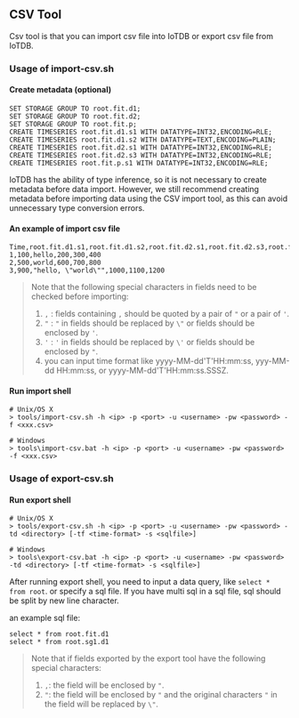 <!--

    Licensed to the Apache Software Foundation (ASF) under one
    or more contributor license agreements.  See the NOTICE file
    distributed with this work for additional information
    regarding copyright ownership.  The ASF licenses this file
    to you under the Apache License, Version 2.0 (the
    "License"); you may not use this file except in compliance
    with the License.  You may obtain a copy of the License at
    
        http://www.apache.org/licenses/LICENSE-2.0
    
    Unless required by applicable law or agreed to in writing,
    software distributed under the License is distributed on an
    "AS IS" BASIS, WITHOUT WARRANTIES OR CONDITIONS OF ANY
    KIND, either express or implied.  See the License for the
    specific language governing permissions and limitations
    under the License.

-->
## CSV Tool

Csv tool is that you can import csv file into IoTDB or export csv file from IoTDB.

### Usage of import-csv.sh

#### Create metadata (optional)

```
SET STORAGE GROUP TO root.fit.d1;
SET STORAGE GROUP TO root.fit.d2;
SET STORAGE GROUP TO root.fit.p;
CREATE TIMESERIES root.fit.d1.s1 WITH DATATYPE=INT32,ENCODING=RLE;
CREATE TIMESERIES root.fit.d1.s2 WITH DATATYPE=TEXT,ENCODING=PLAIN;
CREATE TIMESERIES root.fit.d2.s1 WITH DATATYPE=INT32,ENCODING=RLE;
CREATE TIMESERIES root.fit.d2.s3 WITH DATATYPE=INT32,ENCODING=RLE;
CREATE TIMESERIES root.fit.p.s1 WITH DATATYPE=INT32,ENCODING=RLE;
```

IoTDB has the ability of type inference, so it is not necessary to create metadata before data import. However, we still recommend creating metadata before importing data using the CSV import tool, as this can avoid unnecessary type conversion errors.

#### An example of import csv file

```
Time,root.fit.d1.s1,root.fit.d1.s2,root.fit.d2.s1,root.fit.d2.s3,root.fit.p.s1
1,100,hello,200,300,400
2,500,world,600,700,800
3,900,"hello, \"world\"",1000,1100,1200
```
> Note that the following special characters in fields need to be checked before importing:
> 1. `,` : fields containing `,` should be quoted by a pair of `"` or a pair of `'`.
> 2. `"` : `"` in fields should be replaced by `\"` or fields should be enclosed by `'`.
> 3. `'` : `'` in fields should be replaced by `\'` or fields should be enclosed by `"`.
> 4. you can input time format like yyyy-MM-dd'T'HH:mm:ss, yyy-MM-dd HH:mm:ss, or yyyy-MM-dd'T'HH:mm:ss.SSSZ.

#### Run import shell
```
# Unix/OS X
> tools/import-csv.sh -h <ip> -p <port> -u <username> -pw <password> -f <xxx.csv>

# Windows
> tools\import-csv.bat -h <ip> -p <port> -u <username> -pw <password> -f <xxx.csv>
```

### Usage of export-csv.sh

#### Run export shell
```
# Unix/OS X
> tools/export-csv.sh -h <ip> -p <port> -u <username> -pw <password> -td <directory> [-tf <time-format> -s <sqlfile>]

# Windows
> tools\export-csv.bat -h <ip> -p <port> -u <username> -pw <password> -td <directory> [-tf <time-format> -s <sqlfile>]
```

After running export shell, you need to input a data query, like `select * from root`. or specify a sql file. If you have multi sql in a sql file, sql should be split by new line character.

an example sql file:

```
select * from root.fit.d1
select * from root.sg1.d1
```
> Note that if fields exported by the export tool have the following special characters:
> 1. `,`: the field will be enclosed by `"`.
> 2. `"`: the field will be enclosed by `"` and the original characters `"` in the field will be replaced by `\"`.
